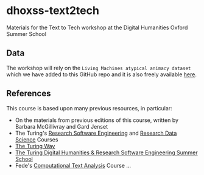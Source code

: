 # dhoxss-text2tech
Materials for the Text to Tech workshop at the Digital Humanities Oxford Summer School


## Data

The workshop will rely on the  `Living Machines atypical animacy dataset` which we have added to this GitHub repo and it is also freely available [here](https://bl.iro.bl.uk/concern/datasets/323177af-6081-4e93-8aaf-7932ca4a390a?locale=en).


## References

This course is based upon many previous resources, in particular:

- On the materials from previous editions of this course, written by Barbara McGillivray and Gard Jenset 
- The Turing's [Research Software Engineering](https://alan-turing-institute.github.io/rse-course/html/index.html) and [Research Data Science](https://alan-turing-institute.github.io/rds-course/index.html) Courses
- [The Turing Way](https://the-turing-way.netlify.app/welcome)
- [The Turing Digital Humanities & Research Software Engineering Summer School](https://github.com/alan-turing-institute/DH-RSE-Summer-School)
- Fede's [Computational Text Analysis](https://federiconannidotcom.wordpress.com/computational-text-analysis/) Course
...
